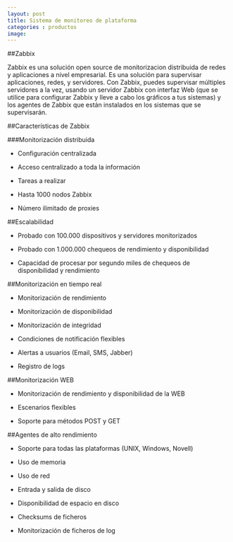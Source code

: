 ```yaml
---
layout: post
title: Sistema de monitoreo de plataforma
categories : productos
image:
---
```

##Zabbix

Zabbix es una solución open source de monitorizacion distribuida de redes y aplicaciones a nivel empresarial. Es una solución para supervisar aplicaciones, redes, y servidores. Con Zabbix, puedes supervisar múltiples servidores a la vez, usando un servidor Zabbix con interfaz Web (que se utilice para configurar Zabbix y lleve a cabo los gráficos a tus sistemas) y los agentes de Zabbix que están instalados en los sistemas que se supervisarán.

##Características de Zabbix

###Monitorización distribuida

* Configuración centralizada

* Acceso centralizado a toda la información

* Tareas a realizar

* Hasta 1000 nodos Zabbix

* Número ilimitado de proxies

##Escalabilidad

* Probado con 100.000 dispositivos y servidores monitorizados

* Probado con 1.000.000 chequeos de rendimiento y disponibilidad

* Capacidad de procesar por segundo miles de chequeos de disponibilidad y rendimiento

##Monitorización en tiempo real

* Monitorización de rendimiento

* Monitorización de disponibilidad

* Monitorización de integridad

* Condiciones de notificación flexibles

* Alertas a usuarios (Email, SMS, Jabber)

* Registro de logs

##Monitorización WEB

* Monitorización de rendimiento y disponibilidad de la WEB

* Escenarios flexibles

* Soporte para métodos POST y GET

##Agentes de alto rendimiento

* Soporte para todas las plataformas (UNIX, Windows, Novell)

* Uso de memoria

* Uso de red

* Entrada y salida de disco

* Disponibilidad de espacio en disco

* Checksums de ficheros

* Monitorización de ficheros de log


